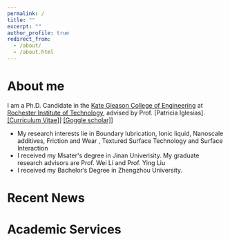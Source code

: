 ```yaml
---
permalink: /
title: ""
excerpt: ""
author_profile: true
redirect_from: 
  - /about/
  - /about.html
---
```

# About me
I am a Ph.D. Candidate in the [Kate Gleason College of Engineering](https://www.rit.edu/engineering/) at [Rochester Institute of Technology](https://www.rit.edu/), advised by Prof. [Patricia Iglesias].[[Curriculum Vitae]](https://hongguo001.github.io/HongGuo.github.io/HongGuo_cv.pdf)] [[Goggle scholar]](https://scholar.google.com/citations?user=g2iYtN8AAAAJ&hl=en)]
* My research interests lie in Boundary lubrication, Ionic liquid, Nanoscale additives, Friction and Wear , Textured Surface Technology and Surface Interaction 
* I received my Msater's degree in Jinan Univerisity. My graduate research advisors are Prof. Wei Li and Prof. Ying Liu
* I received my Bachelor’s Degree in Zhengzhou University.



# Recent News

# Academic Services


